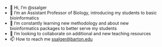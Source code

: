 - 👋 Hi, I’m @ssalger
- 👀 I’m an Assistant Professor of Biology, introducing my students to basic bioinformatics
- 🌱 I’m constantly learning new methodology and about new bioinformatics packages to better serve my students
- 💞️ I’m looking to collaborate on additional and new teaching resources 
- 📫 How to reach me ssalger@barton.edu

<!---
ssalger/ssalger is a ✨ special ✨ repository because its `README.md` (this file) appears on your GitHub profile.
You can click the Preview link to take a look at your changes.
--->
